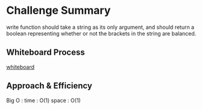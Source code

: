 # Challenge Summary
<!-- Description of the challenge -->
write function should take a string as its only argument, 
and should return a boolean representing whether or not the brackets 
in the string are balanced.

## Whiteboard Process
<!-- Embedded whiteboard image -->
[whiteboard](multibracket.md)

## Approach & Efficiency
<!-- What approach did you take? Why? What is the Big O space/time for this approach? -->
Big O :
time : O(1)
space : O(1)

